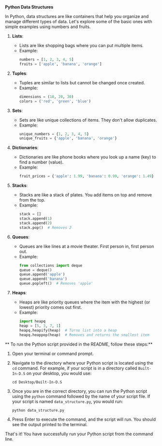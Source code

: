 **Python Data Structures**

In Python, data structures are like containers that help you organize and manage different types of data. Let's explore some of the basic ones with simple examples using numbers and fruits.

1. **Lists**:
   - Lists are like shopping bags where you can put multiple items.
   - Example:
     ```python
     numbers = [1, 2, 3, 4, 5]
     fruits = ['apple', 'banana', 'orange']
     ```

2. **Tuples**:
   - Tuples are similar to lists but cannot be changed once created.
   - Example:
     ```python
     dimensions = (10, 20, 30)
     colors = ('red', 'green', 'blue')
     ```

3. **Sets**:
   - Sets are like unique collections of items. They don't allow duplicates.
   - Example:
     ```python
     unique_numbers = {1, 2, 3, 4, 5}
     unique_fruits = {'apple', 'banana', 'orange'}
     ```

4. **Dictionaries**:
   - Dictionaries are like phone books where you look up a name (key) to find a number (value).
   - Example:
     ```python
     fruit_prices = {'apple': 1.99, 'banana': 0.99, 'orange': 1.49}
     ```

5. **Stacks**:
   - Stacks are like a stack of plates. You add items on top and remove from the top.
   - Example:
     ```python
     stack = []
     stack.append(1)
     stack.append(2)
     stack.pop()  # Removes 2
     ```

6. **Queues**:
   - Queues are like lines at a movie theater. First person in, first person out.
   - Example:
     ```python
     from collections import deque
     queue = deque()
     queue.append('apple')
     queue.append('banana')
     queue.popleft()  # Removes 'apple'
     ```

7. **Heaps**:
   - Heaps are like priority queues where the item with the highest (or lowest) priority comes out first.
   - Example:
     ```python
     import heapq
     heap = [5, 3, 7, 1]
     heapq.heapify(heap)  # Turns list into a heap
     heapq.heappop(heap)  # Removes and returns the smallest item
     ```

** To run the Python script provided in the README, follow these steps:**

1. Open your terminal or command prompt.

2. Navigate to the directory where your Python script is located using the `cd` command. For example, if your script is in a directory called `Built-In-D.S` on your desktop, you would use:
   ```
   cd Desktop/Built-In-D.S
   ```

3. Once you are in the correct directory, you can run the Python script using the `python` command followed by the name of your script file. If your script is named `data_structure.py`, you would run:
   ```
   python data_structure.py
   ```

4. Press Enter to execute the command, and the script will run. You should see the output printed to the terminal.

That's it! You have successfully run your Python script from the command line.
